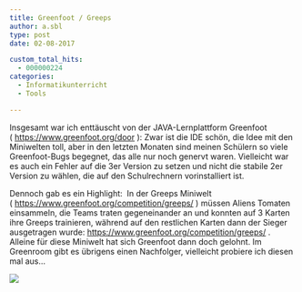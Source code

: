 ```yaml
---
title: Greenfoot / Greeps
author: a.sbl
type: post
date: 02-08-2017

custom_total_hits:
  - 000000224
categories:
  - Informatikunterricht
  - Tools

---
```

Insgesamt war ich enttäuscht von der JAVA-Lernplattform Greenfoot ( <https://www.greenfoot.org/door> ): Zwar ist die IDE schön, die Idee mit den Miniwelten toll, aber in den letzten Monaten sind meinen Schülern so viele Greenfoot-Bugs begegnet, das alle nur noch genervt waren. Vielleicht war es auch ein Fehler auf die 3er Version zu setzen und nicht die stabile 2er Version zu wählen, die auf den Schulrechnern vorinstalliert ist.

Dennoch gab es ein Highlight:  In der Greeps Miniwelt ( <https://www.greenfoot.org/competition/greeps/> ) müssen Aliens Tomaten einsammeln, die Teams traten gegeneinander an und konnten auf 3 Karten ihre Greeps trainieren, während auf den restlichen Karten dann der Sieger ausgetragen wurde: <https://www.greenfoot.org/competition/greeps/> . Alleine für diese Miniwelt hat sich Greenfoot dann doch gelohnt. Im Greenroom gibt es übrigens einen Nachfolger, vielleicht probiere ich diesen mal aus&#8230;

![][1]

 [1]: https://it-teaching.de/blog/content/images/2017/07/greeps.png